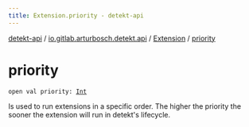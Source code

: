 ```yaml
---
title: Extension.priority - detekt-api
---
```


[detekt-api](../../index.html) / [io.gitlab.arturbosch.detekt.api](../index.html) / [Extension](index.html) / [priority](./priority.html)

# priority

`open val priority: `[`Int`](https://kotlinlang.org/api/latest/jvm/stdlib/kotlin/-int/index.html)

Is used to run extensions in a specific order.
The higher the priority the sooner the extension will run in detekt's lifecycle.

